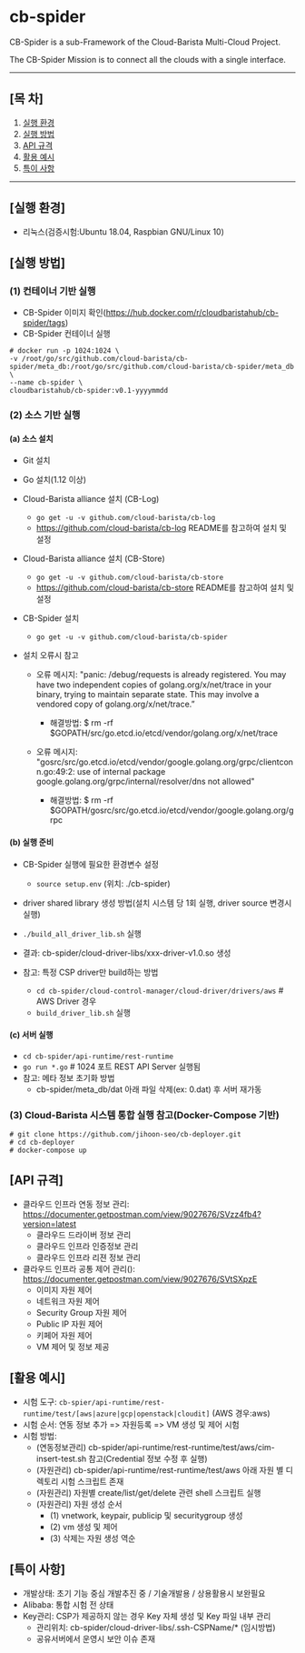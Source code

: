 # cb-spider
CB-Spider is a sub-Framework of the Cloud-Barista Multi-Cloud Project.

The CB-Spider Mission is to connect all the clouds with a single interface.

***

## [목    차]

1. [실행 환경](#실행-환경)
2. [실행 방법](#실행-방법)
3. [API 규격](#API-규격)
4. [활용 예시](#활용-예시)
5. [특이 사항](#특이-사항)

***

## [실행 환경]

- 리눅스(검증시험:Ubuntu 18.04, Raspbian GNU/Linux 10)

## [실행 방법]

### (1) 컨테이너 기반 실행
- CB-Spider 이미지 확인(https://hub.docker.com/r/cloudbaristahub/cb-spider/tags)
- CB-Spider 컨테이너 실행
```
# docker run -p 1024:1024 \
-v /root/go/src/github.com/cloud-barista/cb-spider/meta_db:/root/go/src/github.com/cloud-barista/cb-spider/meta_db \
--name cb-spider \
cloudbaristahub/cb-spider:v0.1-yyyymmdd
```

### (2) 소스 기반 실행

#### (a) 소스 설치

- Git 설치
- Go 설치(1.12 이상)  

- Cloud-Barista alliance 설치 (CB-Log)
  - `go get -u -v github.com/cloud-barista/cb-log`
  - https://github.com/cloud-barista/cb-log README를 참고하여 설치 및 설정
  
- Cloud-Barista alliance 설치 (CB-Store)
  - `go get -u -v github.com/cloud-barista/cb-store`
  - https://github.com/cloud-barista/cb-store README를 참고하여 설치 및 설정

- CB-Spider 설치
    - `go get -u -v github.com/cloud-barista/cb-spider`    

- 설치 오류시 참고
    - 오류 메시지: "panic: /debug/requests is already registered. You may have two independent copies of golang.org/x/net/trace in your binary, trying to maintain separate state. This may involve a vendored copy of golang.org/x/net/trace.”
    
      - 해결방법: $ rm -rf $GOPATH/src/go.etcd.io/etcd/vendor/golang.org/x/net/trace
      
    - 오류 메시지: "gosrc/src/go.etcd.io/etcd/vendor/google.golang.org/grpc/clientconn.go:49:2: use of internal package google.golang.org/grpc/internal/resolver/dns not allowed"
    
      - 해결방법: $ rm -rf $GOPATH/gosrc/src/go.etcd.io/etcd/vendor/google.golang.org/grpc
      
#### (b) 실행 준비
- CB-Spider 실행에 필요한 환경변수 설정
  - `source setup.env` (위치: ./cb-spider)

-	driver shared library 생성 방법(설치 시스템 당 1회 실행, driver source 변경시 실행)
  - `./build_all_driver_lib.sh` 실행
  -	결과: cb-spider/cloud-driver-libs/xxx-driver-v1.0.so 생성
  - 참고: 특정 CSP driver만 build하는 방법
    - `cd cb-spider/cloud-control-manager/cloud-driver/drivers/aws` # AWS Driver 경우
    - `build_driver_lib.sh` 실행

#### (c) 서버 실행
- `cd cb-spider/api-runtime/rest-runtime`
-	`go run *.go`    # 1024 포트 REST API Server 실행됨
-	참고: 메타 정보 초기화 방법
    - cb-spider/meta_db/dat 아래 파일 삭제(ex: 0.dat) 후 서버 재가동

### (3) Cloud-Barista 시스템 통합 실행 참고(Docker-Compose 기반)
```
# git clone https://github.com/jihoon-seo/cb-deployer.git
# cd cb-deployer
# docker-compose up
```

## [API 규격]
- 클라우드 인프라 연동 정보 관리: https://documenter.getpostman.com/view/9027676/SVzz4fb4?version=latest
  - 클라우드 드라이버 정보 관리
  - 클라우드 인프라 인증정보 관리
  - 클라우드 인프라 리젼 정보 관리
- 클라우드 인프라 공통 제어 관리(): https://documenter.getpostman.com/view/9027676/SVtSXpzE
  - 이미지 자원 제어
  - 네트워크 자원 제어
  - Security Group 자원 제어
  - Public IP 자원 제어
  - 키페어 자원 제어
  - VM 제어 및 정보 제공
  
## [활용 예시]
- 시험 도구: `cb-spier/api-runtime/rest-runtime/test/[aws|azure|gcp|openstack|cloudit]` (AWS 경우:aws)
- 시험 순서: 연동 정보 추가 => 자원등록 => VM 생성 및 제어 시험
- 시험 방법: 
  - (연동정보관리) cb-spider/api-runtime/rest-runtime/test/aws/cim-insert-test.sh 참고(Credential 정보 수정 후 실행)
  - (자원관리) cb-spider/api-runtime/rest-runtime/test/aws 아래 자원 별 디렉토리 시험 스크립트 존재
  -	(자원관리) 자원별 create/list/get/delete 관련 shell 스크립트 실행
  - (자원관리) 자원 생성 순서
    - (1) vnetwork, keypair, publicip 및 securitygroup 생성
    - (2) vm 생성 및 제어
    - (3)	삭제는 자원 생성 역순
    
## [특이 사항]
- 개발상태: 초기 기능 중심 개발추진 중 / 기술개발용 / 상용활용시 보완필요
- Alibaba: 통합 시험 전 상태
- Key관리: CSP가 제공하지 않는 경우 Key 자체 생성 및 Key 파일 내부 관리
  - 관리위치: cb-spider/cloud-driver-libs/.ssh-CSPName/* (임시방법)
  - 공유서버에서 운영시 보안 이슈 존재


